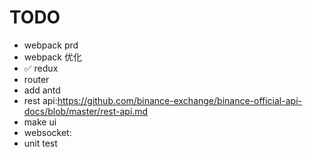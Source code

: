 # TODO
- webpack prd
- webpack 优化
- ✅ redux
- router
- add antd
- rest api:https://github.com/binance-exchange/binance-official-api-docs/blob/master/rest-api.md
- make ui
- websocket:
- unit test

